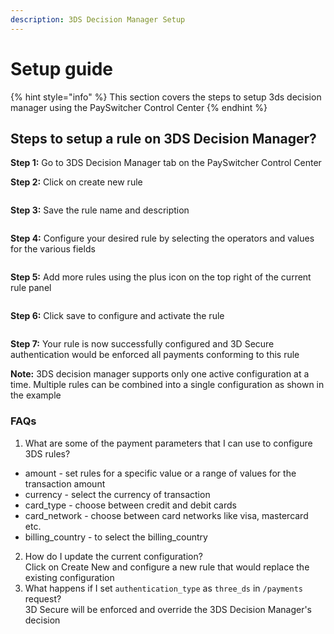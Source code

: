 ```yaml
---
description: 3DS Decision Manager Setup
---
```


# Setup guide

{% hint style="info" %}
This section covers the steps to setup 3ds decision manager using the PaySwitcher Control Center
{% endhint %}

## Steps to setup a rule on 3DS Decision Manager?

**Step 1:** Go to 3DS Decision Manager tab on the PaySwitcher Control Center

**Step 2:** Click on create new rule

<figure><img src="../../../.gitbook/assets/3ds_step2.png" alt=""><figcaption></figcaption></figure>

**Step 3:** Save the rule name and description

<figure><img src="../../../.gitbook/assets/3ds_step3.png" alt=""><figcaption></figcaption></figure>

**Step 4:** Configure your desired rule by selecting the operators and values for the various fields

<figure><img src="../../../.gitbook/assets/3ds_step4.png" alt=""><figcaption></figcaption></figure>

**Step 5:** Add more rules using the plus icon on the top right of the current rule panel

<figure><img src="../../../.gitbook/assets/3ds_step5.png" alt=""><figcaption></figcaption></figure>

**Step 6:** Click save to configure and activate the rule

<figure><img src="../../../.gitbook/assets/3ds_step6.png" alt=""><figcaption></figcaption></figure>

**Step 7:** Your rule is now successfully configured and 3D Secure authentication would be enforced all payments conforming to this rule

**Note:** 3DS decision manager supports only one active configuration at a time. Multiple rules can be combined into a single configuration as shown in the example

### FAQs

1. What are some of the payment parameters that I can use to configure 3DS rules?

* amount - set rules for a specific value or a range of values for the transaction amount
* currency - select the currency of transaction
* card\_type - choose between credit and debit cards
* card\_network - choose between card networks like visa, mastercard etc.
* billing\_country - to select the billing\_country

2. How do I update the current configuration?\
   Click on Create New and configure a new rule that would replace the existing configuration
3. What happens if I set `authentication_type` as `three_ds` in `/payments` request?\
   3D Secure will be enforced and override the 3DS Decision Manager's decision
